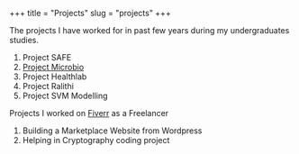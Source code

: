+++
title = "Projects"
slug = "projects"
+++

The projects I have worked for in past few years during my undergraduates studies.

1. Project SAFE
2. [Project Microbio](https://microbio.netlify.app/)
2. Project Healthlab
3. Project Ralithi
4. Project SVM Modelling

Projects I worked on [Fiverr](https://www.fiverr.com/izadijaz) as a Freelancer
1. Building a Marketplace Website from Wordpress
2. Helping in Cryptography coding project